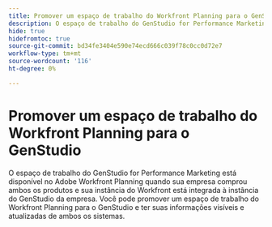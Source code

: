 ```yaml
---
title: Promover um espaço de trabalho do Workfront Planning para o GenStudio
description: O espaço de trabalho do GenStudio for Performance Marketing está disponível no Adobe Workfront Planning quando sua empresa comprou ambos os produtos e sua instância do Workfront está integrada à instância do GenStudio da empresa. Você pode promover um espaço de trabalho do Workfront Planning para o GenStudio e ter suas informações visíveis e atualizadas de ambos os sistemas.
hide: true
hidefromtoc: true
source-git-commit: bd34fe3404e590e74ecd666c039f78c0cc0d72e7
workflow-type: tm+mt
source-wordcount: '116'
ht-degree: 0%

---
```



# Promover um espaço de trabalho do Workfront Planning para o GenStudio

<!--Better metadata, at publishing:

---
title: Promote a Workfront Planning workspace to GenStudio
description: The GenStudio for Performance Marketing workspace is available in Adobe Workfront Planning when your company has purchased both products and your instance of Workfront is integrated with your company's instance of GenStudio. You can promote a Workfront Planning workspace to GenStudio and have its information visible and updated from both systems.
role: User, Admin
author: Alina
recommendations: noDisplay, noCatalog
---
-->

O espaço de trabalho do GenStudio for Performance Marketing está disponível no Adobe Workfront Planning quando sua empresa comprou ambos os produtos e sua instância do Workfront está integrada à instância do GenStudio da empresa. Você pode promover um espaço de trabalho do Workfront Planning para o GenStudio e ter suas informações visíveis e atualizadas de ambos os sistemas.
